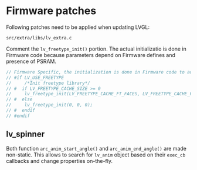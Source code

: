 # Firmware patches

Following patches need to be applied when updating LVGL:

`src/extra/libs/lv_extra.c`

Comment the `lv_freetype_init()` portion. The actual initializatio is done in Firmware code
because parameters depend on Firmware defines and presence of PSRAM.

``` C
// Firmware Specific, the initialization is done in Firmware code to adjust with PSRAM
// #if LV_USE_FREETYPE
//     /*Init freetype library*/
// #  if LV_FREETYPE_CACHE_SIZE >= 0
//     lv_freetype_init(LV_FREETYPE_CACHE_FT_FACES, LV_FREETYPE_CACHE_FT_SIZES, LV_FREETYPE_CACHE_SIZE);
// #  else
//     lv_freetype_init(0, 0, 0);
// #  endif
// #endif
```

## lv_spinner

Both function `arc_anim_start_angle()` and `arc_anim_end_angle()` are made non-static. This allows to search for `lv_anim` object based on their `exec_cb` callbacks and change properties on-the-fly.